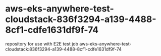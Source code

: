 # aws-eks-anywhere-test-cloudstack-836f3294-a139-4488-8cf1-cdfe1631df9f-74
repository for use with E2E test job aws-eks-anywhere-test-cloudstack:836f3294-a139-4488-8cf1-cdfe1631df9f-74
